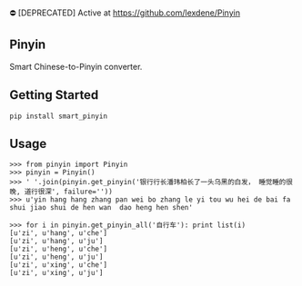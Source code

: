 :no_entry: [DEPRECATED] Active at https://github.com/lexdene/Pinyin

Pinyin
------

Smart Chinese-to-Pinyin converter.


Getting Started
---------------

    pip install smart_pinyin

Usage
-----

    >>> from pinyin import Pinyin
    >>> pinyin = Pinyin()
    >>> ' '.join(pinyin.get_pinyin('银行行长潘玮柏长了一头乌黑的白发， 睡觉睡的很晚, 道行很深', failure=''))
    >>> u'yin hang hang zhang pan wei bo zhang le yi tou wu hei de bai fa  shui jiao shui de hen wan  dao heng hen shen'
    
    >>> for i in pinyin.get_pinyin_all('自行车'): print list(i)
    [u'zi', u'hang', u'che']
    [u'zi', u'hang', u'ju']
    [u'zi', u'heng', u'che']
    [u'zi', u'heng', u'ju']
    [u'zi', u'xing', u'che']
    [u'zi', u'xing', u'ju']
